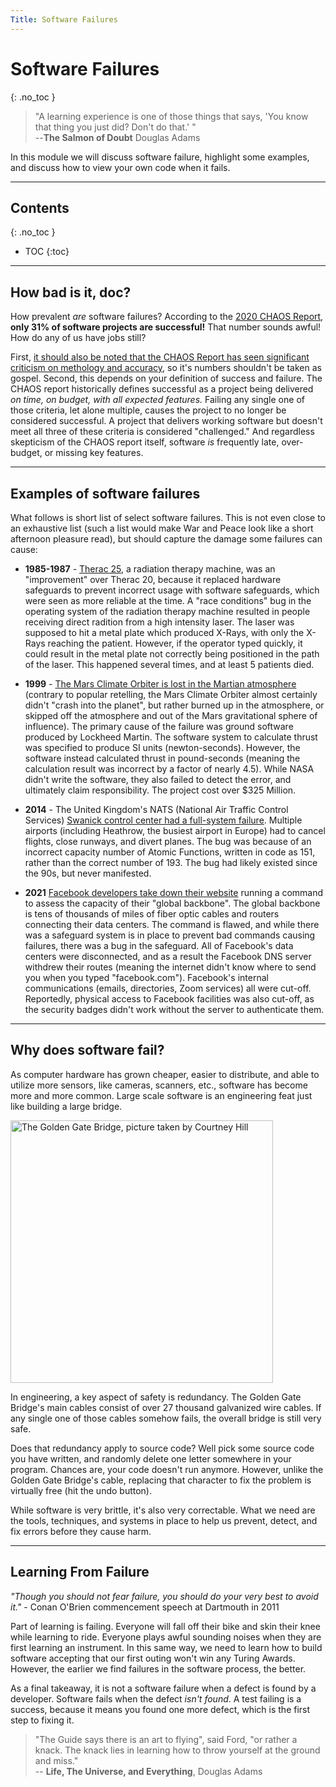 ```yaml
---
Title: Software Failures
---
```



# Software Failures
{: .no_toc }


> "A learning experience is one of those things that says, 'You know that thing you just did? Don't do that.' "  
> --__The Salmon of Doubt__ Douglas Adams

In this module we will discuss software failure, highlight some examples, and discuss how to view your own code when it fails.

---

## Contents
{: .no_toc }

* TOC
{:toc}

---

## How bad is it, doc?

How prevalent *are* software failures? According to the [2020 CHAOS Report](https://hennyportman.files.wordpress.com/2021/01/project-success-qrc-standish-group-chaos-report-2020.pdf), **only 31% of software projects are successful!** That number sounds awful! How do any of us have jobs still?

First, [it should also be noted that the CHAOS Report has seen significant criticism on methology and accuracy](https://www.cs.vu.nl/~x/the_rise_and_fall_of_the_chaos_report_figures.pdf), so it's numbers shouldn't be taken as gospel. Second, this depends on your definition of success and failure. The CHAOS report historically defines successful as a project being delivered *on time, on budget, with all expected features.* Failing any single one of those criteria, let alone multiple, causes the project to no longer be considered successful. A project that delivers working software but doesn't meet all three of these criteria is considered "challenged." And regardless skepticism of the CHAOS report itself, software *is* frequently late, over-budget, or missing key features.

---

## Examples of software failures

What follows is short list of select software failures. This is not even close to an exhaustive list (such a list would make War and Peace look like a short afternoon pleasure read), but should capture the damage some failures can cause:

* **1985-1987** - [Therac 25](http://sunnyday.mit.edu/papers/therac.pdf), a radiation therapy machine, was an "improvement" over Therac 20, because it replaced hardware safeguards to prevent incorrect usage with software safeguards, which were seen as more reliable at the time. A "race conditions" bug in the operating system of the radiation therapy machine resulted in people receiving direct radition from a high intensity laser. The laser was supposed to hit a metal plate which produced X-Rays, with only the X-Rays reaching the patient. However, if the operator typed quickly, it could result in the metal plate not correctly being positioned in the path of the laser. This happened several times, and at least 5 patients died.

* **1999** - [The Mars Climate Orbiter is lost in the Martian atmosphere](https://llis.nasa.gov/llis_lib/pdf/1009464main1_0641-mr.pdf) (contrary to popular retelling, the Mars Climate Orbiter almost certainly didn't "crash into the planet", but rather burned up in the atmosphere, or skipped off the atmosphere and out of the Mars gravitational sphere of influence). The primary cause of the failure was ground software produced by Lockheed Martin. The software system to calculate thrust was specified to produce SI units (newton-seconds). However, the software instead calculated thrust in pound-seconds (meaning the calculation result was incorrect by a factor of nearly 4.5). While NASA didn't write the software, they also failed to detect the error, and ultimately claim responsibility. The project cost over $325 Million.

* **2014** - The United Kingdom's NATS (National Air Traffic Control Services) [Swanick control center had a full-system failure](https://www.nats.aero/wp-content/uploads/2015/02/v3%200%20Interim%20Report%20-%20NATS%20System%20Failure%2012%20December%202014.pdf). Multiple airports (including Heathrow, the busiest airport in Europe) had to cancel flights, close runways, and divert planes. The bug was because of an incorrect capacity number of Atomic Functions, written in code as 151, rather than the correct number of 193. The bug had likely existed since the 90s, but never manifested.

* **2021** [Facebook developers take down their website](https://engineering.fb.com/2021/10/04/networking-traffic/outage/) running a command to assess the capacity of their "global backbone". The global backbone is tens of thousands of miles of fiber optic cables and routers connecting their data centers. The command is flawed, and while there was a safeguard system is in place to prevent bad commands causing failures, there was a bug in the safeguard. All of Facebook's data centers were disconnected, and as a result the Facebook DNS server withdrew their routes (meaning the internet didn't know where to send you when you typed "facebook.com"). Facebook's internal communications (emails, directories, Zoom services) all were cut-off. Reportedly, physical access to Facebook facilities was also cut-off, as the security badges didn't work without the server to authenticate them.

---

## Why does software fail?

As computer hardware has grown cheaper, easier to distribute, and able to utilize more sensors, like cameras, scanners, etc., software has become more and more common. Large scale software is an engineering feat just like building a large bridge.  

<img src="https://images.unsplash.com/photo-1610476905149-ac7d552b46be?ixlib=rb-1.2.1&ixid=MnwxMjA3fDB8MHxwaG90by1wYWdlfHx8fGVufDB8fHx8&auto=format&fit=crop&w=687&q=80" width="420" alt="The Golden Gate Bridge, picture taken by Courtney Hill">

In engineering, a key aspect of safety is redundancy. The Golden Gate Bridge's main cables consist of over 27 thousand galvanized wire cables. If any single one of those cables somehow fails, the overall bridge is still very safe. 

Does that redundancy apply to source code? Well pick some source code you have written, and randomly delete one letter somewhere in your program. Chances are, your code doesn't run anymore. However, unlike the Golden Gate Bridge's cable, replacing that character to fix the problem is virtually free (hit the undo button). 

While software is very brittle, it's also very correctable. What we need are the tools, techniques, and systems in place to help us prevent, detect, and fix errors before they cause harm.

---

## Learning From Failure 

*"Though you should not fear failure, you should do your very best to avoid it."* - Conan O'Brien commencement speech at Dartmouth in 2011

Part of learning is failing. Everyone will fall off their bike and skin their knee while learning to ride. Everyone plays awful sounding noises when they are first learning an instrument. In this same way, we need to learn how to build software accepting that our first outing won't win any Turing Awards. However, the earlier we find failures in the software process, the better.

As a final takeaway, it is not a software failure when a defect is found by a developer. Software fails when the defect *isn't found*. A test failing is a success, because it means you found one more defect, which is the first step to fixing it.

> "The Guide says there is an art to flying", said Ford, "or rather a knack. The knack lies in learning how to throw yourself at the ground and miss."  
> -- __Life, The Universe, and Everything__, Douglas Adams